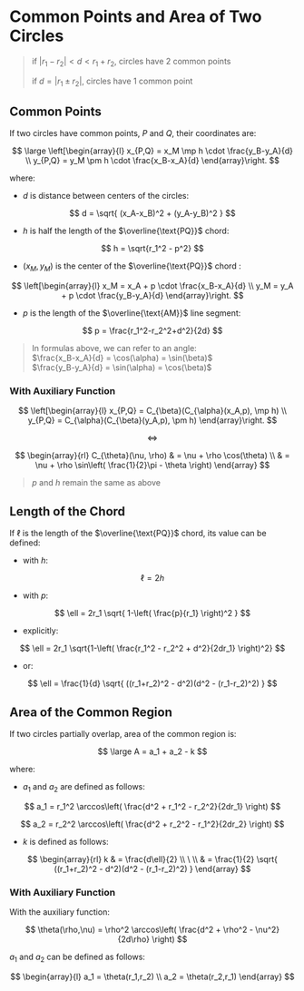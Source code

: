 # Common Points and Area of Two Circles

> if $|r_1-r_2| \lt d \lt r_1+r_2$, circles have 2 common points
>
> if $d = |r_1 \pm r_2|$, circles have 1 common point

## Common Points

If two circles have common points, $P$ and $Q$, their coordinates are:

$$
\large
\left[\begin{array}{l}
x_{P,Q} = x_M \mp h \cdot \frac{y_B-y_A}{d}
\\
y_{P,Q} = y_M \pm h \cdot \frac{x_B-x_A}{d}
\end{array}\right.
$$

where:

- $d$ is distance between centers of the circles:

$$
d = \sqrt{
(x_A-x_B)^2 + (y_A-y_B)^2
}
$$

- $h$ is half the length of the $\overline{\text{PQ}}$ chord:

$$
h = \sqrt{r_1^2 - p^2}
$$

- $(x_M,y_M)$ is the center of the $\overline{\text{PQ}}$ chord :

$$
\left[\begin{array}{l}
x_M = x_A + p \cdot \frac{x_B-x_A}{d}
\\
y_M = y_A + p \cdot \frac{y_B-y_A}{d}
\end{array}\right.
$$

- $p$ is the length of the $\overline{\text{AM}}$ line segment:

$$
p = \frac{r_1^2-r_2^2+d^2}{2d}
$$

> In formulas above, we can refer to an angle:  
> $\frac{x_B-x_A}{d} = \cos(\alpha) = \sin(\beta)$  
> $\frac{y_B-y_A}{d} = \sin(\alpha) = \cos(\beta)$

### With Auxiliary Function

$$
\left[\begin{array}{l}
x_{P,Q} = C_{\beta}(C_{\alpha}(x_A,p), \mp h)
\\
y_{P,Q} = C_{\alpha}(C_{\beta}(y_A,p), \pm h)
\end{array}\right.
$$

$$
\iff
$$

$$
\begin{array}{rl}
C_{\theta}(\nu, \rho) & = \nu + \rho \cos(\theta)
\\
& = \nu + \rho \sin\left(
\frac{1}{2}\pi - \theta
\right)
\end{array}
$$

> $p$ and $h$ remain the same as above

## Length of the Chord

If $\ell$ is the length of the $\overline{\text{PQ}}$ chord, its value can be defined:

- with $h$:

$$
\ell = 2h
$$

- with $p$:

$$
\ell = 2r_1 \sqrt{
1-\left(
\frac{p}{r_1}
\right)^2
}
$$

- explicitly:

$$
\ell = 2r_1 \sqrt{1-\left(
\frac{r_1^2 - r_2^2 + d^2}{2dr_1}
\right)^2}
$$

- or:

$$
\ell = \frac{1}{d} \sqrt{
((r_1+r_2)^2 - d^2)(d^2 - (r_1-r_2)^2)
}
$$

## Area of the Common Region

If two circles partially overlap, area of the common region is:

$$
\large
A = a_1 + a_2 - k
$$

where:

- $a_1$ and $a_2$ are defined as follows:

$$
a_1 = r_1^2 \arccos\left(
\frac{d^2 + r_1^2 - r_2^2}{2dr_1}
\right)
$$

$$
a_2 = r_2^2 \arccos\left(
\frac{d^2 + r_2^2 - r_1^2}{2dr_2}
\right)
$$

- $k$ is defined as follows:

$$
\begin{array}{rl}
k & = \frac{d\ell}{2}
\\
\ 
\\
& = \frac{1}{2} \sqrt{
((r_1+r_2)^2 - d^2)(d^2 - (r_1-r_2)^2)
}
\end{array}
$$

### With Auxiliary Function

With the auxiliary function:

$$
\theta(\rho,\nu) = \rho^2 \arccos\left(
\frac{d^2 + \rho^2 - \nu^2}{2d\rho}
\right)
$$

$a_1$ and $a_2$ can be defined as follows:

$$
\begin{array}{l}
a_1 = \theta(r_1,r_2)
\\
a_2 = \theta(r_2,r_1)
\end{array}
$$

